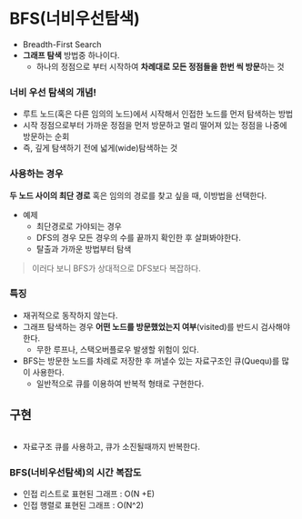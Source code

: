 # BFS(너비우선탐색)
- Breadth-First Search
- **그래프 탐색** 방법중 하나이다. 
  - 하나의 정점으로 부터 시작하여 **차례대로 모든 정점들을 한번 씩 방문**하는 것
 
### 너비 우선 탐색의 개념!
 - 루트 노드(혹은 다른 임의의 노드)에서 시작해서 인접한 노드를 먼저 탐색하는 방법
  - 시작 정점으로부터 가까운 정점을 먼저 방문하고 멀리 떨어져 있는 정점을 나중에 방문하는 순회
  - 즉, 깊게 탐색하기 전에 넓게(wide)탐색하는 것 

### 사용하는 경우
**두 노드 사이의 최단 경로** 혹은 임의의 경로를 찾고 싶을 때, 이방법을 선택한다.
- 예제
  - 최단경로로 가야되는 경우
  - DFS의 경우 모든 경우의 수를 끝까지 확인한 후 살펴봐야한다. 
  - 탈출과 가까운 방법부터 탐색

> 이러다 보니 BFS가 상대적으로 DFS보다 복잡하다.

### 특징
 - 재귀적으로 동작하지 않는다. 
 - 그래프 탐색하는 경우 **어떤 노드를 방문했었는지 여부**(visited)를 반드시 검사해야 한다.
    - 무한 루프나, 스택오버플로우 발생할 위험이 있다.
 - BFS는 방문한 노드를 차례로 저장한 후 꺼낼수 있는 자료구조인 큐(Quequ)를 많이 사용한다.
    - 일반적으로 큐를 이용하여 반복적 형태로 구현한다.
  
  
## 구현
```
```
 - 자료구조 큐를 사용하고, 큐가 소진될때까지 반복한다.


### BFS(너비우선탐색)의 시간 복잡도
 -  인접 리스트로 표현된 그래프 : O(N +E)
 -  인접 행렬로 표현된 그래프 : O(N^2)
